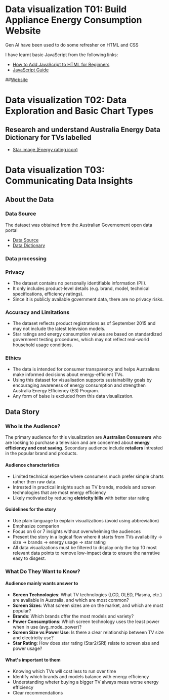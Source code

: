 # Data visualization T01: Build Appliance Energy Consumption Website

Gen AI have been used to do some refresher on HTML and CSS

I have learnt basic JavaScript from the following links:
- [How to Add JavaScript to HTML for Beginners](https://www.digitalocean.com/community/tutorials/how-to-add-javascript-to-html)
- [JavaScript Guide](https://developer.mozilla.org/en-US/docs/Web/JavaScript/Guide?)

##[Website](https://datavisaulizationlabweek02.vercel.app/index.html)

# Data visualization T02: Data Exploration and Basic Chart Types
## Research and understand Australia Energy Data Dictionary for TVs labelled
- [Star image (Energy rating icon)](https://www.energy.gov.au/households/energy-rating)


# Data visualization T03: Communicating Data Insights
## About the Data
### Data Source
The dataset was obtained from the Australian Governement open data portal
- [Data Source](https://data.gov.au/data/dataset/energy-rating-for-household-appliances/resource/93a615e5-935e-4713-a4b0-379e3f6dedc9)
- [Data Dictionary](https://data.gov.au/data/dataset/energy-rating-for-household-appliances/resource/8b0450be-2cc6-4f5d-b885-4f1e0fb9ee64)

### Data processing

### Privacy
- The dataset contains no personally identifiable information (PII).
- It only includes product-level details (e.g. brand, model, technical specifications, efficiency ratings).
- Since it is publicly available government data, there are no privacy risks.

### Accuracy and Limitations
- The dataset reflects product registrations as of September 2015 and may not include the latest television models.
- Star ratings and energy consumption values are based on standardized government testing procedures, which may not reflect real-world household usage conditions.

### Ethics
- The data is intended for consumer transparency and helps Australians make informed decisions about energy-efficient TVs.
- Using this dataset for visualisation supports sustainability goals by encouraging awareness of energy consumption and strengthen Australia Energy Efficiency (E3) Program.
- Any form of baise is excluded from this data visualization.

## Data Story
### Who is the Audience? 
The primary audience for this visualization are **Australian Consumers** who are looking to purchase a television and are concerned about **energy efficiency and cost saving**. Secondary audience include **retailers** intrested in the popular brand and products.

#### Audience characteristics
- Limited technical expertise where consumers much prefer simple charts rather then raw data.
- Intrested in practical insights such as TV brands, models and screen technologies that are most energy efficiency
- Likely motivated by reducing **eletricity bills** with better star rating

#### Guidelines for the story
- Use plain language to explain visualizations (avoid using abbreviation)
- Emphasize comparion
- Focus on 6 or 7 insights without overwhelming the audiences
- Present the story in a logical flow where it starts from TVs availability -> size -> brands -> energy usage -> star rating
- All data visualizations must be filtered to display only the top 10 most relevant data points to remove low-impact data to ensure the narrative easy to disgest.

### What Do They Want to Know?

#### Audience mainly wants answer to
- **Screen Technologies**: What TV technologies (LCD, OLED, Plasma, etc.) are available in Australia, and which are most common?
- **Screen Sizes**: What screen sizes are on the market, and which are most popular?
- **Brands**: Which brands offer the most models and variety?
- **Power Consumptions**: Which screen technology uses the least power when in use (avg_mode_power)?
- **Screen Size vs Power Use**: Is there a clear relationship between TV size and electricity use?
- **Star Rating**: How does star rating (Star2/SRI) relate to screen size and power usage?

#### What's important to them
- Knowing which TVs will cost less to  run over time
- Identify which brands and models balance with energy efficiency
- Understanding wheter buying a bigger TV always meas worse energy efficiency
- Clear recommendations




























